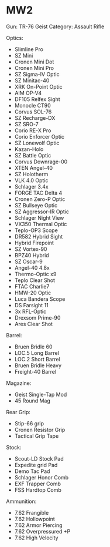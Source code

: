 # MW2

Gun: TR-76 Geist
Category: Assault Rifle

Optics:

- Slimline Pro
- SZ Mini
- Cronen Mini Dot
- Cronen Mini Pro
- SZ Sigma-IV Optic
- SZ Minitac-40
- XRK On-Point Optic
- AIM OP-V4
- DF105 Relfex Sight
- Monocle CT90
- Corvus SOL-76
- SZ Recharge-DX
- SZ SRO-7
- Corio RE-X Pro
- Corio Enforcer Optic
- SZ Lonewolf Optic
- Kazan-Holo
- SZ Battle Optic
- Corvus Downrage-00
- XTEN Angel-40
- SZ Holotherm
- VLK 4.0 Optic
- Schlager 3.4x
- FORGE TAC Delta 4
- Cronen Zero-P Optic
- SZ Bullseye Optic
- SZ Aggressor-IR Optic
- Schlager Night View
- VX350 Thermal Optic
- Teplo-OP3 Scope
- DR582 Hybrid Sight
- Hybrid Firepoint
- SZ Vortex-90
- BPZ40 Hybrid
- SZ Oscar-9
- Angel-40 4.8x
- Thermo-Optic x9
- Teplo Clear Shot
- FTAC Charlie7
- HMW-20 Optic
- Luca Bandera Scope
- DS Farsight 11
- 3x RFL-Optic
- Drexsom Prime-90
- Ares Clear Shot

Barrel:

- Bruen Bridle 60
- LOC.5 Long Barrel
- LOC.2 Short Barrel
- Bruen Bridle Heavy
- Freight-40 Barrel

Magazine:

- Geist Single-Tap Mod
- 45 Round Mag

Rear Grip:

- Stip-66 grip
- Cronen Resistor Grip
- Tactical Grip Tape

Stock:

- Scout-LD Stock Pad
- Expedite grid Pad
- Demo Tac Pad
- Schlager Honor Comb
- EXF Trapper Comb
- FSS Hardtop Comb

Ammunition:

- 7.62 Frangible
- 7.62 Hollowpoint
- 7.62 Armor Piercing
- 7.62 Overpressured +P
- 7.62 High Velocity
